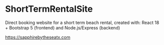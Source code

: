 # ShortTermRentalSite

Direct booking website for a short term beach rental, created with: React 18 + Bootstrap 5 (frontend) and Node.js/Express (backend)

https://sapphirebytheseatx.com

